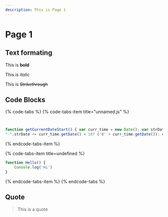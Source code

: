 ```yaml
---
description: This is Page 1
---
```


# Page 1

## Text formating

This is **bold**

This is _italic_

This is ~~Strikethrough~~



## Code Blocks

{% code-tabs %}
{% code-tabs-item title="unnamed.js" %}
```javascript


function getCurrentDateStart() { var curr_time = new Date(); var strDate = curr_time.getFullYear() + "-"; strDate += ((curr_time.getMonth() + 1) < 10 ? ('0' + (curr_time.getMonth() + 1)) : (curr_time.getMonth() + 1))
"-";strDate += curr_time.getDate() < 10? ('0' + curr_time.getDate()): curr_time.getDate();return strDate;}
```
{% endcode-tabs-item %}

{% code-tabs-item title=undefined %}
```javascript
function Hello() {
    Console.log('Hi')
}
```
{% endcode-tabs-item %}
{% endcode-tabs %}



## Quote

> This is a quote



